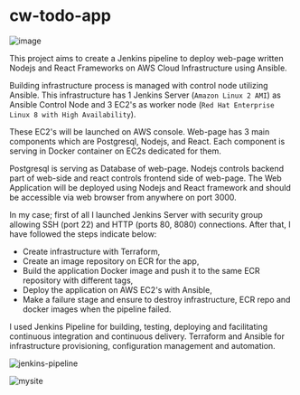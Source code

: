 # cw-todo-app
![image](https://user-images.githubusercontent.com/68965446/215503794-3b430a2c-bdd1-4527-9dbc-3e2f4b03e3ac.png)

This project aims to create a Jenkins pipeline to deploy web-page written Nodejs and React Frameworks on AWS Cloud Infrastructure using Ansible.

Building infrastructure process is managed with control node utilizing Ansible. This infrastructure has 1 Jenkins Server (`Amazon Linux 2 AMI`) as Ansible Control Node and 3 EC2's as worker node (`Red Hat Enterprise Linux 8 with High Availability`).

These EC2's will be launched on AWS console. Web-page has 3 main components which are Postgresql, Nodejs, and React. Each component is serving in Docker container on EC2s dedicated for them. 

Postgresql is serving as Database of web-page. Nodejs controls backend part of web-side and react controls frontend side of web-page. The Web Application will be deployed using Nodejs and React framework and should be accessible via web browser from anywhere on port 3000.

In my case; first of all I launched Jenkins Server with security group allowing SSH (port 22) and HTTP (ports 80, 8080) connections. After that, I have followed the steps indicate below:

- Create infrastructure with Terraform,
- Create an image repository on ECR for the app,
- Build the application Docker image and push it to the same ECR repository with different tags,
- Deploy the application on AWS EC2's with Ansible,
- Make a failure stage and ensure to destroy infrastructure, ECR repo and docker images when the pipeline failed.

I used Jenkins Pipeline for building, testing, deploying and facilitating continuous integration and continuous delivery.
Terraform and Ansible for infrastructure provisioning, configuration management and automation. 

![jenkins-pipeline](https://user-images.githubusercontent.com/68965446/227952951-e25dfc3a-e498-470e-87b9-76f6b2503971.PNG)


![mysite](https://user-images.githubusercontent.com/68965446/227950521-ecbe0810-cc6a-4afd-8217-2121b9e06843.PNG)

